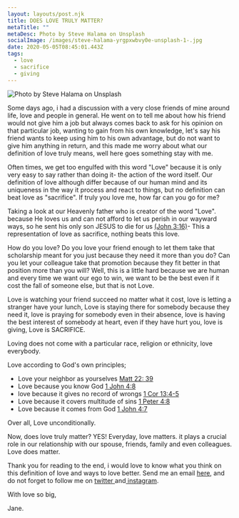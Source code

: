 ```yaml
---
layout: layouts/post.njk
title: DOES LOVE TRULY MATTER?
metaTitle: ""
metaDesc: Photo by Steve Halama on Unsplash
socialImage: /images/steve-halama-yrgpxwbvy0e-unsplash-1-.jpg
date: 2020-05-05T08:45:01.443Z
tags:
  - love
  - sacrifice
  - giving
---
```

![Photo by Steve Halama on Unsplash](/images/steve-halama-yrgpxwbvy0e-unsplash-1-.jpg "Photo by Steve Halama on Unsplash")

Some days ago, i had a discussion with a very close friends of mine around life, love and people in  general.  He went on to tell me about how his friend would not give him a job but always comes back to ask for his opinion on that particular job, wanting to gain from his own knowledge, let's say his friend wants to keep using him to his own advantage, but do not want to give him anything in return, and this made me worry about what our definition of love truly means, well here goes something stay with me. 

Often times, we get too engulfed with this word "Love" because it is only very easy to say rather than doing it- the action of the word itself. Our definition of love although differ because of our human mind and its uniqueness in the way it process and react to things, but no definition can beat love as "sacrifice". If truly you love me, how far can you go for me?

Taking a look at our Heavenly father who is creator of the word "Love". because He loves us and can not afford to let us perish in our wayward ways, so he sent his only son JESUS to die for us [(John 3:16)](https://www.biblegateway.com/passage/?search=John+3%3A16&version=NIV)- This a representation of love as sacrifice, nothing beats this love.

How do you love? Do you love your friend enough to let them take that scholarship meant for you just because they need it more than you do? Can you let your colleague take that promotion because they fit better in that position more than you will? Well, this is a little hard because we are human and every time we want our ego to win, we want to be the best even if it cost the fall of someone else, but that is not Love.

Love is watching your friend succeed no matter what it cost, love is letting a stranger have your lunch, Love is staying there for somebody because they need it, love is praying for somebody even in their absence, love is having the best interest of somebody at heart, even if they have hurt you, love is giving,  Love is SACRIFICE.

Loving does not come with a particular race, religion or ethnicity, love everybody. 

Love according to God's own principles;

* Love your neighbor as yourselves [Matt 22: 39](https://www.biblegateway.com/passage/?search=matt+22%3A39&version=NIV)
* Love because you know God [1 John 4:8](https://www.biblegateway.com/passage/?search=1john+4%3A8&version=NIV)
* love because it gives no record of wrongs [1 Cor 13:4-5](https://www.biblegateway.com/passage/?search=1+Cor+13%3A4-5&version=NIV)
* Love because it covers multitude of sins [1 Peter 4:8](https://www.biblegateway.com/passage/?search=1+Peter+4%3A8&version=NIV)
* Love because it comes from God [1 John 4:7](https://www.biblegateway.com/passage/?search=1+John+4%3A7&version=NIV)

Over all, Love unconditionally. 

Now, does love truly matter? YES! Everyday, love matters. it plays a crucial role in our relationship with our spouse, friends, family and even colleagues. Love does matter.  

Thank you for reading to the end, i would love to know what you think on this definition of love and ways to love better. Send me an email [here](ajewoleglory@gmail.com), and do not forget to follow me on [twitter ](https://twitter.com/JaneVigour)and[ instagram](https://www.instagram.com/jane_vigour/). 

With love so big,

 Jane.